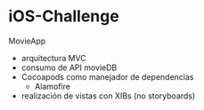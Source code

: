# iOS-Challenge
MovieApp
- arquitectura MVC
- consumo de API movieDB
- Cocoapods como manejador de dependencias
  - Alamofire
- realización de vistas con XIBs (no storyboards)
